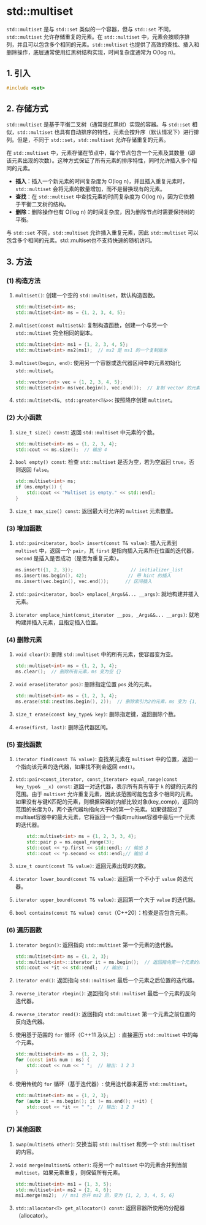 # std::multiset

`std::multiset` 是与 `std::set` 类似的一个容器，但与 `std::set` 不同，`std::multiset` 允许存储重复的元素。在 `std::multiset` 中，元素会按顺序排列，并且可以包含多个相同的元素。`std::multiset` 也提供了高效的查找、插入和删除操作，底层通常使用红黑树结构实现，时间复杂度通常为 O(log n)。

## 1. 引入

```C++
#include <set>
```

## 2. 存储方式

`std::multiset` 是基于平衡二叉树（通常是红黑树）实现的容器。与 `std::set` 相似，`std::multiset` 也具有自动排序的特性，元素会按升序（默认情况下）进行排列。但是，不同于 `std::set`，`std::multiset` 允许存储重复的元素。

在 `std::multiset` 中，元素存储在节点中，每个节点包含一个元素及其数量（即该元素出现的次数）。这种方式保证了所有元素的排序特性，同时允许插入多个相同的元素。

* **插入**：插入一个新元素的时间复杂度为 O(log n)，并且插入重复元素时，`std::multiset` 会将元素的数量增加，而不是替换现有的元素。
* **查找**：在 `std::multiset` 中查找元素的时间复杂度为 O(log n)，因为它依赖于平衡二叉树的结构。
* **删除**：删除操作也有 O(log n) 的时间复杂度，因为删除节点时需要保持树的平衡。

与 `std::set` 不同，`std::multiset` 允许插入重复元素，因此 `std::multiset` 可以包含多个相同的元素。std::multiset也不支持快速的随机访问。

## 3. 方法

### (1) 构造方法

1. `multiset()`: 创建一个空的 `std::multiset`，默认构造函数。

   ```c++
   std::multiset<int> ms;
   std::multiset<int> ms = {1, 2, 3, 4, 5};
   ```

2. `multiset(const multiset&)`: 复制构造函数，创建一个与另一个 `std::multiset` 完全相同的副本。

   ```c++
   std::multiset<int> ms1 = {1, 2, 3, 4, 5};
   std::multiset<int> ms2(ms1);  // ms2 是 ms1 的一个复制版本
   ```

3. `multiset(begin, end)`: 使用另一个容器或迭代器区间中的元素初始化 `std::multiset`。

   ```c++
   std::vector<int> vec = {1, 2, 3, 4, 5};
   std::multiset<int> ms(vec.begin(), vec.end());  // 复制 vector 的元素到 multiset
   ```

4. `std::multiset<T&, std::greater<T&>>`: 按照降序创建 `multiset`。

### (2) 大小函数

1. `size_t size() const`: 返回 `std::multiset` 中元素的个数。

   ```c++
   std::multiset<int> ms = {1, 2, 3, 4};
   std::cout << ms.size();  // 输出 4
   ```

2. `bool empty() const`: 检查 `std::multiset` 是否为空，若为空返回 `true`，否则返回 `false`。

   ```c++
   std::multiset<int> ms;
   if (ms.empty()) {
       std::cout << "Multiset is empty." << std::endl;
   }
   ```

3. `size_t max_size() const`: 返回最大可允许的 `multiset` 元素数量。

### (3) 增加函数

1. `std::pair<iterator, bool> insert(const T& value)`: 插入元素到 `multiset` 中，返回一个 `pair`，其 `first` 是指向插入元素所在位置的迭代器，`second` 是插入是否成功（是否为重复元素）。

   ```c++
   ms.insert({1, 2, 3});                     // initializer_list
   ms.insert(ms.begin(), 42);               // 带 hint 的插入
   ms.insert(vec.begin(), vec.end());      // 区间插入
   ```

2. `std::pair<iterator, bool> emplace(_Args&&... __args)`: 就地构建并插入元素。

3. `iterator emplace_hint(const_iterator __pos, _Args&&... __args)`: 就地构建并插入元素，且指定插入位置。

### (4) 删除元素

1. `void clear()`: 删除 `std::multiset` 中的所有元素，使容器变为空。

   ```c++
   std::multiset<int> ms = {1, 2, 3, 4};
   ms.clear();  // 删除所有元素，ms 变为空 {}
   ```

2. `void erase(iterator pos)`: 删除指定位置 `pos` 处的元素。

   ```c++
   std::multiset<int> ms = {1, 2, 3, 4};
   ms.erase(std::next(ms.begin(), 2));  // 删除索引为2的元素，ms 变为 {1, 2, 4}
   ```

3. `size_t erase(const key_type& key)`: 删除指定键，返回删除个数。

4. `erase(first, last)`: 删除迭代器区间。

### (5) 查找函数

1. `iterator find(const T& value)`: 查找某元素在 `multiset` 中的位置，返回一个指向该元素的迭代器，如果找不到会返回 `end()`。

2. `std::pair<const_iterator, const_iterator> equal_range(const key_type& __x) const`: 返回一对迭代器，表示所有具有等于 `k` 的键的元素的范围。由于 `multiset` 允许重复元素，因此该范围可能包含多个相同的元素。如果没有与键K匹配的元素，则根据容器的内部比较对象(key_comp)，返回的范围的长度为0，两个迭代器均指向大于k的第一个元素。如果键超过了multiset容器中的最大元素，它将返回一个指向multiset容器中最后一个元素的迭代器。

   ```c++
       std::multiset<int> ms = {1, 2, 3, 3, 4};
       std::pair p = ms.equal_range(3);
       std::cout << *p.first << std::endl; // 输出 3
       std::cout << *p.second << std::endl;// 输出 4
   ```

3. `size_t count(const T& value)`: 返回元素出现的次数。
4. `iterator lower_bound(const T& value)`: 返回第一个不小于 `value` 的迭代器。
5. `iterator upper_bound(const T& value)`: 返回第一个大于 `value` 的迭代器。
6. `bool contains(const T& value) const`（C++20）：检查是否包含元素。

### (6) 遍历函数

1. `iterator begin()`: 返回指向 `std::multiset` 第一个元素的迭代器。

   ```c++
   std::multiset<int> ms = {1, 2, 3};
   std::multiset<int>::iterator it = ms.begin();  // 返回指向第一个元素的迭代器
   std::cout << *it << std::endl;  // 输出: 1
   ```

2. `iterator end()`: 返回指向 `std::multiset` 最后一个元素之后位置的迭代器。

3. `reverse_iterator rbegin()`: 返回指向 `std::multiset` 最后一个元素的反向迭代器。

4. `reverse_iterator rend()`: 返回指向 `std::multiset` 第一个元素之前位置的反向迭代器。

5. 使用基于范围的 `for` 循环（C++11 及以上）: 直接遍历 `std::multiset` 中的每个元素。

   ```c++
   std::multiset<int> ms = {1, 2, 3};
   for (const int& num : ms) {
       std::cout << num << " ";  // 输出: 1 2 3
   }
   ```

6. 使用传统的 `for` 循环（基于迭代器）: 使用迭代器来遍历 `std::multiset`。

   ```c++
   std::multiset<int> ms = {1, 2, 3};
   for (auto it = ms.begin(); it != ms.end(); ++it) {
       std::cout << *it << " ";  // 输出: 1 2 3
   }
   ```

### (7) 其他函数

1. `swap(multiset& other)`: 交换当前 `std::multiset` 和另一个 `std::multiset` 的内容。

2. `void merge(multiset& other)`: 将另一个 `multiset` 中的元素合并到当前 `multiset`，如果元素重复，则保留所有元素。

   ```c++
   std::multiset<int> ms1 = {1, 3, 5};
   std::multiset<int> ms2 = {2, 4, 6};
   ms1.merge(ms2);  // ms1 合并 ms2 后，变为 {1, 2, 3, 4, 5, 6}
   ```

3. `std::allocator<T> get_allocator() const`: 返回容器所使用的分配器（allocator）。

